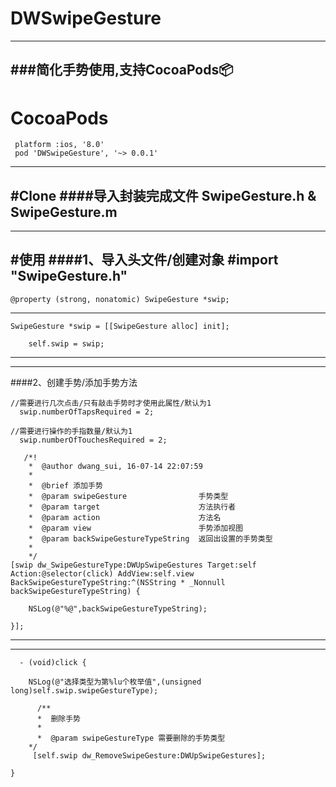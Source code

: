 # DWSwipeGesture
---
###简化手势使用,支持CocoaPods📦
 ---
# CocoaPods
     platform :ios, '8.0'
     pod 'DWSwipeGesture', '~> 0.0.1'
   
 ---  
#Clone
####导入封装完成文件
        SwipeGesture.h & SwipeGesture.m
---
---
#使用
####1、导入头文件/创建对象
	#import "SwipeGesture.h"
 ---
	@property (strong, nonatomic) SwipeGesture *swip;
 ---
	SwipeGesture *swip = [[SwipeGesture alloc] init];
	
    	self.swip = swip;

 ---
 ---
####2、创建手势/添加手势方法

    //需要进行几次点击/只有敲击手势时才使用此属性/默认为1
      swip.numberOfTapsRequired = 2;
    
    //需要进行操作的手指数量/默认为1
      swip.numberOfTouchesRequired = 2;

	   /*!
 	    *  @author dwang_sui, 16-07-14 22:07:59
	    *
 	    *  @brief 添加手势
        *  @param swipeGesture                手势类型
	    *  @param target                      方法执行者
	    *  @param action                      方法名
	    *  @param view                        手势添加视图
	    *  @param backSwipeGestureTypeString  返回出设置的手势类型
	    *
	    */
	[swip dw_SwipeGestureType:DWUpSwipeGestures Target:self Action:@selector(click) AddView:self.view BackSwipeGestureTypeString:^(NSString * _Nonnull backSwipeGestureTypeString) {
        
        NSLog(@"%@",backSwipeGestureTypeString);
        
    }];
    
 ---
 ---
 
      - (void)click {

        NSLog(@"选择类型为第%lu个枚举值",(unsigned long)self.swip.swipeGestureType);    

	      /**
 	      *  删除手势
	      *
 	      *  @param swipeGestureType 需要删除的手势类型
      	*/
      	 [self.swip dw_RemoveSwipeGesture:DWUpSwipeGestures];
    
	}
